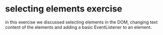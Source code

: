 # selecting elements exercise

in this exercise we discussed selecting elements in the DOM, changing text content of the elements and adding a basic EventListener to an element.
